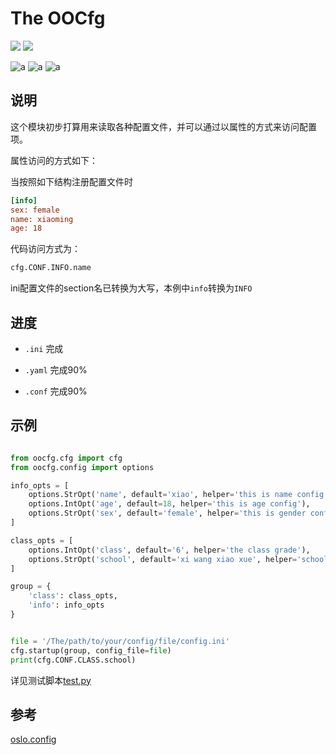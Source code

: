 # The OOCfg 
![](https://img.shields.io/static/v1?label=整体进度&message=60%&color=blue)
![](https://img.shields.io/static/v1?label=license&message=MIT&color=blue)


![a](https://img.shields.io/static/v1?label=ini&message=support&color=succes)
![a](https://img.shields.io/static/v1?label=yaml&message=support&color=success)
![a](https://img.shields.io/static/v1?label=conf&message=support&color=success)

## 说明

这个模块初步打算用来读取各种配置文件，并可以通过以属性的方式来访问配置项。

属性访问的方式如下：

当按照如下结构注册配置文件时
```ini
[info]
sex: female
name: xiaoming
age: 18
```

代码访问方式为：

```python
cfg.CONF.INFO.name
```

ini配置文件的section名已转换为大写，本例中`info`转换为`INFO`



## 进度

- `.ini` 完成

- `.yaml` 完成90%

- `.conf` 完成90%


## 示例

```python

from oocfg.cfg import cfg
from oocfg.config import options

info_opts = [
    options.StrOpt('name', default='xiao', helper='this is name config'),
    options.IntOpt('age', default=18, helper='this is age config'),
    options.StrOpt('sex', default='female', helper='this is gender config', choices=['female', 'male'])
]

class_opts = [
    options.IntOpt('class', default='6', helper='the class grade'),
    options.StrOpt('school', default='xi wang xiao xue', helper='school name')
]

group = {
    'class': class_opts,
    'info': info_opts
}


file = '/The/path/to/your/config/file/config.ini'
cfg.startup(group, config_file=file)
print(cfg.CONF.CLASS.school)

```

详见测试脚本[test.py](./test.py)

## 参考

[oslo.config](https://github.com/openstack/oslo.config)